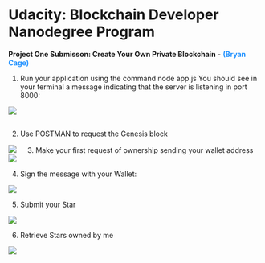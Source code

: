 # Udacity: Blockchain Developer Nanodegree Program

<strong>Project One Submisson: Create Your Own Private Blockchain</strong> - <strong style="color: dodgerblue;">(Bryan Cage)</strong>

1.	Run your application using the command node app.js You should see in your terminal a message indicating that the server is listening in port 8000:

 <img src="https://blockchain.iotserver.website/images/Project_One_Submission_Image-01.svg" style="margin-bottom: 15px;">

2.	Use POSTMAN to request the Genesis block

 <img src="https://blockchain.iotserver.website/images/Project_One_Submission_Image-02.svg">
 
3.	Make your first request of ownership sending your wallet address

 <img src="https://blockchain.iotserver.website/images/Project_One_Submission_Image-03.svg">

4.	Sign the message with your Wallet:

 <img src="https://blockchain.iotserver.website/images/Project_One_Submission_Image-04.svg">
   
5.	Submit your Star

 <img src="https://blockchain.iotserver.website/images/Project_One_Submission_Image-05.svg">
   
6.	Retrieve Stars owned by me

<img src="https://blockchain.iotserver.website/images/Project_One_Submission_Image-06.svg">
 
